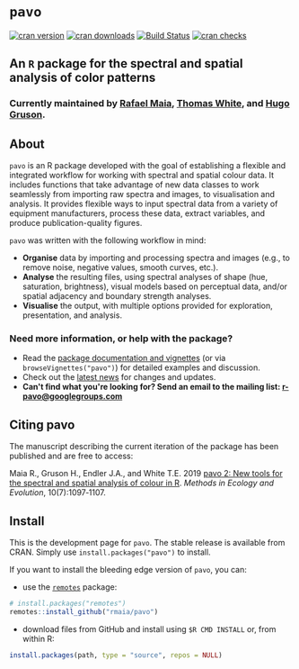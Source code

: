 # `pavo`

[![cran version](https://www.r-pkg.org/badges/version-ago/pavo)](https://cran.r-project.org/package=pavo/)
[![cran downloads](https://cranlogs.r-pkg.org/badges/grand-total/pavo)](https://cran.r-project.org/package=pavo/)
[![Build Status](https://travis-ci.org/rmaia/pavo.svg?branch=master)](https://travis-ci.org/rmaia/pavo/)
[![cran checks](https://cranchecks.info/badges/worst/pavo)](https://cranchecks.info/pkgs/pavo)

## An `R` package for the spectral and spatial analysis of color patterns

### Currently maintained by [Rafael Maia](https://github.com/rmaia), [Thomas White](https://github.com/thomased), and [Hugo Gruson](https://github.com/bisaloo).

## About

`pavo` is an R package developed with the goal of establishing a flexible and integrated workflow for working with spectral and spatial colour data. It includes functions that take advantage of new data classes to work seamlessly from importing raw spectra and images, to visualisation and analysis. It provides flexible ways to input spectral data from a variety of equipment manufacturers, process these data, extract variables, and produce publication-quality figures.

`pavo` was written with the following workflow in mind:

- **Organise** data by importing and processing spectra and images (e.g., to remove noise, negative values, smooth curves, etc.).
- **Analyse** the resulting files, using spectral analyses of shape (hue, saturation, brightness), visual models based on perceptual data, and/or spatial adjacency and boundary strength analyses.
- **Visualise** the output, with multiple options provided for exploration, presentation, and analysis.

### Need more information, or help with the package?

- Read the [package documentation and vignettes](http://pavo.colrverse.com/index.html) (or via `browseVignettes("pavo")`) for detailed examples and discussion.
- Check out the [latest news](http://pavo.colrverse.com/news/index.html) for changes and updates.
- **Can't find what you're looking for? Send an email to the mailing list: <r-pavo@googlegroups.com>**

## Citing pavo

The manuscript describing the current iteration of the package has been published and are free to access:

Maia R., Gruson H., Endler J.A., and White T.E. 2019 [pavo 2: New tools for the spectral 
and spatial analysis of colour in R](https://doi.org/10.1111/2041-210X.13174). _Methods in Ecology and Evolution_, 10(7):1097‑1107. 


## Install

This is the development page for `pavo`. The stable release is available from CRAN. Simply use `install.packages("pavo")` to install.

If you want to install the bleeding edge version of `pavo`, you can:

* use the [`remotes`](https://github.com/r-lib/remotes) package:

```r
# install.packages("remotes")
remotes::install_github("rmaia/pavo")
```

* download files from GitHub and install using `$R CMD INSTALL` or, from within R:

```r
install.packages(path, type = "source", repos = NULL)
```
